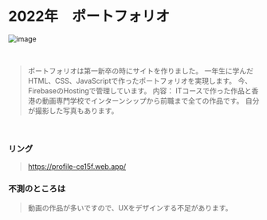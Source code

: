 # 2022年　ポートフォリオ
![image](https://github.com/cyrusmanosa/Portfolio2022/blob/447bff487db80ac34f8df27aa3d8be4b2848b317/public/image/original.png)

<br>

> ポートフォリオは第一新卒の時にサイトを作りました。
> 一年生に学んだHTML、CSS、JavaScriptで作ったポートフォリオを実現します。
> 今、FirebaseのHostingで管理しています。
> 内容：
> ITコースで作った作品と香港の動画専門学校でインターンシップから前職まで全ての作品です。
> 自分が撮影した写真もあります。

<br>

### リング
> https://profile-ce15f.web.app/

### 不測のところは
> 動画の作品が多いですので、UXをデザインする不足があります。
